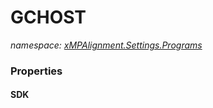 ﻿# GCHOST
_namespace: [xMPAlignment.Settings.Programs](./index.md)_






### Properties

#### SDK

